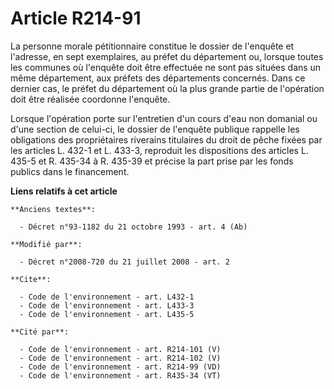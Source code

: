 # Article R214-91

La personne morale pétitionnaire constitue le dossier de l'enquête et l'adresse, en sept exemplaires, au préfet du
département ou, lorsque toutes les communes où l'enquête doit être effectuée ne sont pas situées dans un même département,
aux préfets des départements concernés. Dans ce dernier cas, le préfet du département où la plus grande partie de l'opération
doit être réalisée coordonne l'enquête. 

Lorsque l'opération porte sur l'entretien d'un cours d'eau non domanial ou d'une section de celui-ci, le dossier de l'enquête
publique rappelle les obligations des propriétaires riverains titulaires du droit de pêche fixées par les articles L. 432-1
et L. 433-3, reproduit les dispositions des articles L. 435-5 et R. 435-34 à R. 435-39 et précise la part prise par les fonds
publics dans le financement.

**Liens relatifs à cet article**

	**Anciens textes**:

	  - Décret n°93-1182 du 21 octobre 1993 - art. 4 (Ab)

	**Modifié par**:

	  - Décret n°2008-720 du 21 juillet 2008 - art. 2

	**Cite**:

	  - Code de l'environnement - art. L432-1
	  - Code de l'environnement - art. L433-3
	  - Code de l'environnement - art. L435-5

	**Cité par**:

	  - Code de l'environnement - art. R214-101 (V)
	  - Code de l'environnement - art. R214-102 (V)
	  - Code de l'environnement - art. R214-99 (VD)
	  - Code de l'environnement - art. R435-34 (VT)
